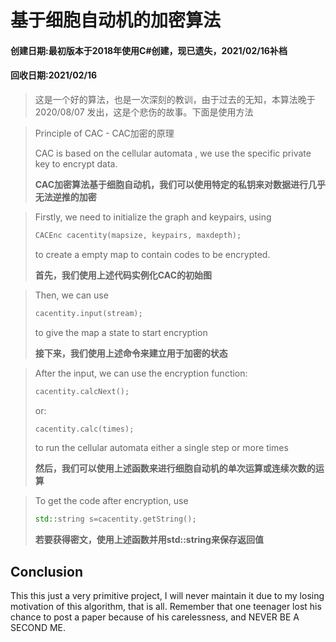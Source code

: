 # 基于细胞自动机的加密算法

#### 创建日期:最初版本于2018年使用C#创建，现已遗失，2021/02/16补档

#### 回收日期:2021/02/16

> 这是一个好的算法，也是一次深刻的教训，由于过去的无知，本算法晚于2020/08/07 发出，这是个悲伤的故事。下面是使用方法

> Principle of CAC - CAC加密的原理
>
> CAC is based on the cellular automata , we use the specific private key to encrypt data.
>
> **CAC加密算法基于细胞自动机，我们可以使用特定的私钥来对数据进行几乎无法逆推的加密**

>Firstly, we need to initialize the graph and keypairs, using
>
>```c++
>CACEnc cacentity(mapsize, keypairs, maxdepth);
>```
>
>to create a empty map to contain codes to be encrypted.
>
>**首先，我们使用上述代码实例化CAC的初始图**

> Then, we can use 
>
> ```c++
> cacentity.input(stream);
> ```
>
> to give the map a state to start encryption
>
> **接下来，我们使用上述命令来建立用于加密的状态**

>After the input, we can use the encryption function:
>
>```c++
>cacentity.calcNext();
>```
>
>or:
>
>```c++
>cacentity.calc(times);
>```
>
>to run the cellular automata either a single step or more times
>
>**然后，我们可以使用上述函数来进行细胞自动机的单次运算或连续次数的运算**

> To get the code after encryption, use
>
> ```c++
> std::string s=cacentity.getString();
> ```
>
> **若要获得密文，使用上述函数并用std::string来保存返回值**

## Conclusion

This this just a very primitive project, I will never maintain it due to my losing motivation of this algorithm, that is all. Remember that one teenager lost his  chance to post a paper because of his carelessness, and NEVER BE A SECOND ME.
